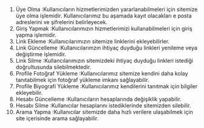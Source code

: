 1. Üye Olma :Kullanıcıların hizmetlerimizden yararlanabilmeleri için sitemize üye olma işlemidir. Kullanıcılarımız bu aşamada kayıt olacakları e posta adreslerini ve şifrelerini belirleyecek.
2. Giriş Yapmak :Kullanıcılarımızın hizmetlerimizi kullanabilmeleri için giriş yapma işlemidir.
3. Link Ekleme :Kullanıcılarımızın sitemize  linklerini ekleyebilirler.
4. Link Güncelleme :Kullanıcılarımzın ihtiyaç duyduğu linkleri yenileme veya değiştirme işlemidir.
5. Link Silme :Kullancılarımızın sitemizdeki ihtiyaç duyduğu linkleri istediği doğrultusunda silebilmektedir.
6. Profile Fotoğraf Yükleme :Kullanıcılarımız sitemize kendini daha kolay tanıtabilmek için fotoğraf yükleme imkanı sağlayabilir.
7. Profile Biyografi Yükleme :Kullanıcılarımız kendilerini tanıtmak için bilgiler ekleyebilir.
8. Hesabı Güncelleme :Kullanıcıların hesaplarında değişiklik yapabilir.
9. Hesabı Silme :Kullanıcılar hesaplarını istediklerinde sitemizden silebilir.
10. Arama Yapma :Kullanıcılar sitemizde daha hızlı verilere ulaşabilmek için site içerisinde arama sağlayabilir.
